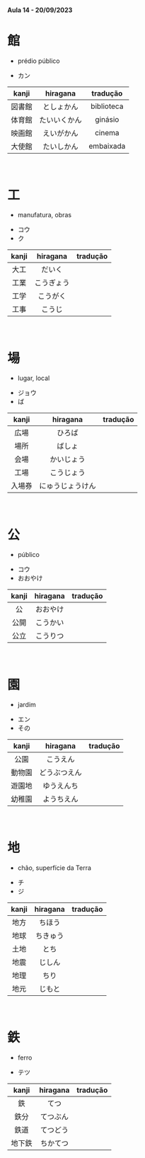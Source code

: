 #### Aula 14 - 20/09/2023


# 館
- prédio público

- カン

| kanji | hiragana | tradução |
|:---:|:---:|:---:|
| 図書館 | としょかん | biblioteca |
| 体育館 | たいいくかん | ginásio |
| 映画館 | えいがかん | cinema |
| 大使館 | たいしかん | embaixada |

<br>


# 工
- manufatura, obras

<ul><li>コウ</li><li>ク</li></ul>

| kanji | hiragana | tradução |
|:---:|:---:|:---:|
| 大工 | だいく |  |
| 工業 | こうぎょう |  |
| 工学 | こうがく |  |
| 工事 | こうじ |  |

<br>


# 場
- lugar, local

<ul><li>ジョウ</li><li>ば</li></ul>

| kanji | hiragana | tradução |
|:---:|:---:|:---:|
| 広場 | ひろば |  |
| 場所 | ばしょ |  |
| 会場 | かいじょう |  |
| 工場 | こうじょう |  |
| 入場券 | にゅうじょうけん |  |

<br>


# 公
- público

<ul><li>コウ</li><li>おおやけ</li></ul>

| kanji | hiragana | tradução |
|:---:|:---:|:---:|
| 公 | おおやけ |  |
| 公開 | こうかい |  |
| 公立 | こうりつ |  |

<br>


# 園
- jardim

<ul><li>エン</li><li>その</li></ul>

| kanji | hiragana | tradução |
|:---:|:---:|:---:|
| 公園 | こうえん |  |
| 動物園 | どうぶつえん |  |
| 遊園地 | ゆうえんち |  |
| 幼稚園 | ようちえん |  |

<br>


# 地
- chão, superfície da Terra

<ul><li>チ</li><li>ジ</li></ul>

| kanji | hiragana | tradução |
|:---:|:---:|:---:|
| 地方 | ちほう |  |
| 地球 | ちきゅう |  |
| 土地 | とち |  |
| 地震 |じしん  |  |
| 地理 | ちり |  |
| 地元 | じもと |  |

<br>


# 鉄
- ferro

- テツ

| kanji | hiragana | tradução |
|:---:|:---:|:---:|
| 鉄 | てつ |  |
| 鉄分 | てつぶん |  |
| 鉄道 | てつどう |  |
| 地下鉄 | ちかてつ |  |